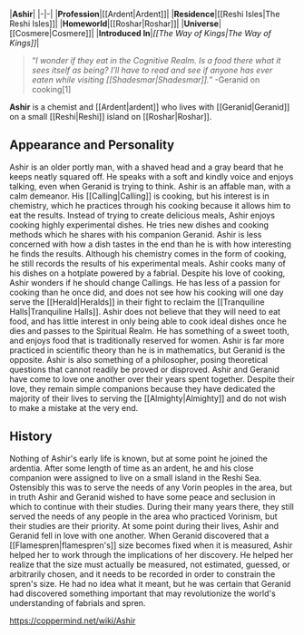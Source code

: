|**Ashir**|
|-|-|
|**Profession**|[[Ardent\|Ardent]]|
|**Residence**|[[Reshi Isles\|The Reshi Isles]]|
|**Homeworld**|[[Roshar\|Roshar]]|
|**Universe**|[[Cosmere\|Cosmere]]|
|**Introduced In**|*[[The Way of Kings\|The Way of Kings]]*|

>“*I wonder if they eat in the Cognitive Realm. Is a food there what it sees itself as being? I’ll have to read and see if anyone has ever eaten while visiting [[Shadesmar\|Shadesmar]].*”
\-Geranid on cooking[1]

**Ashir** is a chemist and [[Ardent\|ardent]] who lives with [[Geranid\|Geranid]] on a small [[Reshi\|Reshi]] island on [[Roshar\|Roshar]].

## Appearance and Personality
Ashir is an older portly man, with a shaved head and a gray beard that he keeps neatly squared off. He speaks with a soft and kindly voice and enjoys talking, even when Geranid is trying to think.
Ashir is an affable man, with a calm demeanor. His [[Calling\|Calling]] is cooking, but his interest is in chemistry, which he practices through his cooking because it allows him to eat the results. Instead of trying to create delicious meals, Ashir enjoys cooking highly experimental dishes. He tries new dishes and cooking methods which he shares with his companion Geranid. Ashir is less concerned with how a dish tastes in the end than he is with how interesting he finds the results. Although his chemistry comes in the form of cooking, he still records the results of his experimental meals. Ashir cooks many of his dishes on a hotplate powered by a fabrial.
Despite his love of cooking, Ashir wonders if he should change Callings. He has less of a passion for cooking than he once did, and does not see how his cooking will one day serve the [[Herald\|Heralds]] in their fight to reclaim the [[Tranquiline Halls\|Tranquiline Halls]]. Ashir does not believe that they will need to eat food, and has little interest in only being able to cook ideal dishes once he dies and passes to the Spiritual Realm. He has something of a sweet tooth, and enjoys food that is traditionally reserved for women. Ashir is far more practiced in scientific theory than he is in mathematics, but Geranid is the opposite. Ashir is also something of a philosopher, posing theoretical questions that cannot readily be proved or disproved.
Ashir and Geranid have come to love one another over their years spent together. Despite their love, they remain simple companions because they have dedicated the majority of their lives to serving the [[Almighty\|Almighty]] and do not wish to make a mistake at the very end.

## History
Nothing of Ashir's early life is known, but at some point he joined the ardentia. After some length of time as an ardent, he and his close companion were assigned to live on a small island in the Reshi Sea. Ostensibly this was to serve the needs of any Vorin peoples in the area, but in truth Ashir and Geranid wished to have some peace and seclusion in which to continue with their studies. During their many years there, they still served the needs of any people in the area who practiced Vorinism, but their studies are their priority. At some point during their lives, Ashir and Geranid fell in love with one another.
When Geranid discovered that a [[Flamespren\|flamespren's]] size becomes fixed when it is measured, Ashir helped her to work through the implications of her discovery. He helped her realize that the size must actually be measured, not estimated, guessed, or arbitrarily chosen, and it needs to be recorded in order to constrain the spren's size. He had no idea what it meant, but he was certain that Geranid had discovered something important that may revolutionize the world's understanding of fabrials and spren.



https://coppermind.net/wiki/Ashir